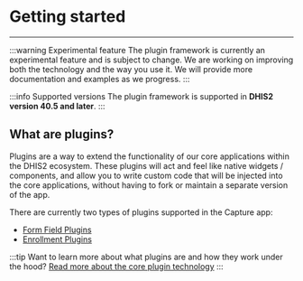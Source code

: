 # Getting started

---
:::warning Experimental feature
The plugin framework is currently an experimental feature and is subject to change.
We are working on improving both the technology and the way you use it. We will provide more documentation and examples as we progress.
:::

:::info Supported versions
The plugin framework is supported in **DHIS2 version 40.5 and later**.
:::

## What are plugins?
Plugins are a way to extend the functionality of our core applications within the DHIS2 ecosystem.
These plugins will act and feel like native widgets / components, and allow you to write custom code that will be injected into the core applications,
without having to fork or maintain a separate version of the app. 

There are currently two types of plugins supported in the Capture app:
- [Form Field Plugins](/docs/capture-plugins/developer/form-field-plugins/introduction)
- [Enrollment Plugins](/docs/capture-plugins/developer/enrollment-plugins/introduction)

:::tip
Want to learn more about what plugins are and how they work under the hood? [Read more about the core plugin technology](/docs/app-runtime/components/Plugin.md)
:::
